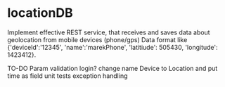 # locationDB
Implement effective REST service, that receives and saves data about geolocation from mobile devices (phone/gps)
Data format like {'deviceId':'12345', 'name':'marekPhone', 'latitiude': 505430, 'longitude': 1423412}.

TO-DO
Param validation
login?
change name Device to Location and put time as field
unit tests
exception handling
